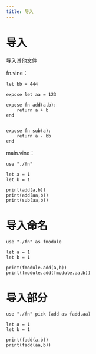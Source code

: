 ```yaml
---
title: 导入
---
```


# 导入

导入其他文件

fn.vine：
```vine
let bb = 444

expose let aa = 123

expose fn add(a,b):
    return a + b
end


expose fn sub(a):
    return a - bb
end
```


main.vine：
```vine
use "./fn"

let a = 1
let b = 1

print(add(a,b))
print(add(aa,b))
print(sub(aa,b))
```

# 导入命名

```vine
use "./fn" as fmodule

let a = 1
let b = 1

print(fmodule.add(a,b))
print(fmodule.add(fmodule.aa,b))
```

# 导入部分

```vine
use "./fn" pick (add as fadd,aa)

let a = 1
let b = 1

print(fadd(a,b))
print(fadd(aa,b))

```